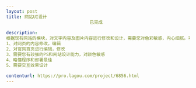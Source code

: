 ```yaml
---                
layout: post       
title: 网站UI设计
                                已完成
           
description: 
根据现有网站的模块，对文字内容及图片内容进行修改和设计，需要您对色彩敏感，内心细腻。项目描述：
1、对网页的内容修改，编辑
2、对官网首页进行编辑，修改
3、需要您有较强的PS和网站设计能力，对颜色敏感
4、略懂程序和部署最佳
5、需要交互效果设计
     
contenturl: https://pro.lagou.com/project/6856.html      
---                 
```

